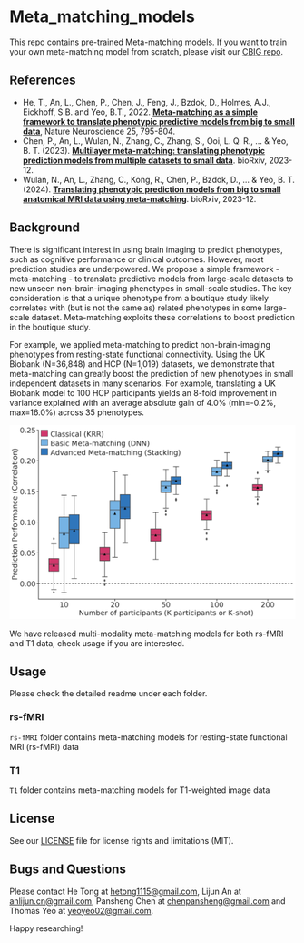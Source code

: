 # Meta_matching_models
This repo contains pre-trained Meta-matching models. If you want to train your own meta-matching model from scratch, please visit our [CBIG repo](https://github.com/ThomasYeoLab/CBIG/tree/master/stable_projects/predict_phenotypes/).

## References
+ He, T., An, L., Chen, P., Chen, J., Feng, J., Bzdok, D., Holmes, A.J., Eickhoff, S.B. and Yeo, B.T., 2022. [**Meta-matching as a simple framework to translate phenotypic predictive models from big to small data**](https://doi.org/10.1038/s41593-022-01059-9), Nature Neuroscience 25, 795-804.
+ Chen, P., An, L., Wulan, N., Zhang, C., Zhang, S., Ooi, L. Q. R., ... & Yeo, B. T. (2023). [**Multilayer meta-matching: translating phenotypic prediction models from multiple datasets to small data**](https://www.biorxiv.org/content/10.1101/2023.12.05.569848v1.abstract). bioRxiv, 2023-12.
+ Wulan, N., An, L., Zhang, C., Kong, R., Chen, P., Bzdok, D., ... & Yeo, B. T. (2024). [**Translating phenotypic prediction models from big to small anatomical MRI data using meta-matching**](https://www.biorxiv.org/content/10.1101/2023.12.31.573801v1.abstract). bioRxiv, 2023-12.

## Background

There is significant interest in using brain imaging to predict phenotypes, such as cognitive performance or clinical outcomes. However, most prediction studies are underpowered. We propose a simple framework - meta-matching - to translate predictive models from large-scale datasets to new unseen non-brain-imaging phenotypes in small-scale studies. The key consideration is that a unique phenotype from a boutique study likely correlates with (but is not the same as) related phenotypes in some large-scale dataset. Meta-matching exploits these correlations to boost prediction in the boutique study.

For example, we applied meta-matching to predict non-brain-imaging phenotypes from resting-state functional connectivity. Using the UK Biobank (N=36,848) and HCP (N=1,019) datasets, we demonstrate that meta-matching can greatly boost the prediction of new phenotypes in small independent datasets in many scenarios. For example, translating a UK Biobank model to 100 HCP participants yields an 8-fold improvement in variance explained with an average absolute gain of 4.0% (min=-0.2%, max=16.0%) across 35 phenotypes.

![main_figures_from_paper](readme_figures/MM_correlation_performance.png)

We have released multi-modality meta-matching models for both rs-fMRI and T1 data, check usage if you are interested.

## Usage
Please check the detailed readme under each folder.
### rs-fMRI
`rs-fMRI` folder contains meta-matching models for resting-state functional MRI (rs-fMRI) data
### T1
`T1` folder contains meta-matching models for T1-weighted image data
## License ##
See our [LICENSE](https://github.com/ThomasYeoLab/CBIG/blob/master/LICENSE.md) file for license rights and limitations (MIT).

## Bugs and Questions
Please contact He Tong at hetong1115@gmail.com, Lijun An at anlijun.cn@gmail.com, Pansheng Chen at chenpansheng@gmail.com and Thomas Yeo at yeoyeo02@gmail.com.

Happy researching!
